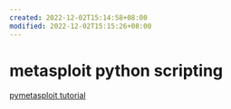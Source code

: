 ```yaml
---
created: 2022-12-02T15:14:58+08:00
modified: 2022-12-02T15:15:26+08:00
---
```


# metasploit python scripting

[pymetasploit tutorial](https://infosecaddicts.com/python-and-metasploit/)
